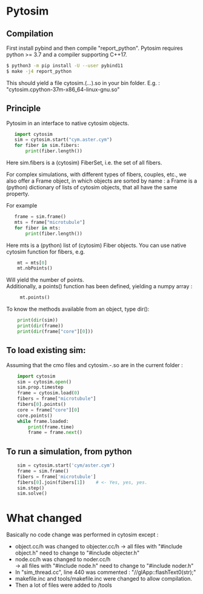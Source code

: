# Pytosim 
## Compilation
First install pybind and then compile "report_python". Pytosim requires python >= 3.7 and a compiler supporting C++17.

```bash
$ python3 -m pip install -U --user pybind11
$ make -j4 report_python
```
This should yield a file cytosim.(...).so in your bin folder. E.g. : "cytosim.cpython-37m-x86_64-linux-gnu.so"

## Principle
Pytosim in an interface to native cytosim objects. 

 ```python
    import cytosim
    sim = cytosim.start("cym.aster.cym")
    for fiber in sim.fibers:
        print(fiber.length())
```
Here sim.fibers is a (cytosim) FiberSet, i.e. the set of all fibers.

For complex simulations, with different types of fibers, couples, etc.,  we also offer a Frame object, in which objects are sorted by name : a Frame is a (python) dictionary of lists of cytosim objects, that all have the same property.

For example   

 ```python
    frame = sim.frame()
    mts = frame["microtubule"]
    for fiber in mts:
        print(fiber.length())
```
Here mts is a (python) list of (cytosim) Fiber objects. You can use native cytosim function for fibers, e.g.

```python
    mt = mts[0]
    mt.nbPoints() 
```
Will yield the number of points.  
Additionally, a points() function has been defined, yielding a numpy array :  
 
```python
     mt.points()
```  

To know the methods available from an object, type dir():

```python
    print(dir(sim))
    print(dir(frame))
    print(dir(frame["core"][0]))
```

## To load existing sim:
Assuming that the cmo files and cytosim.-.so are in the current folder : 

```python
    import cytosim
    sim = cytosim.open()
    sim.prop.timestep 
    frame = cytosim.load(0)
    fibers = frame["microtubule"]
    fibers[0].points()
    core = frame["core"][0]
    core.points()
    while frame.loaded:
        print(frame.time)
        frame = frame.next()
```

## To run a simulation, from python
```python
    sim = cytosim.start('cym/aster.cym')
    frame = sim.frame() 
    fibers = frame['microtubule'] 
    fibers[0].join(fibers[1])    # <- Yes, yes, yes. 
    sim.step()
    sim.solve() 
```

# What changed 
Basically no code change was performed in cytosim except :   
- object.cc/h was changed to objecter.cc/h
    -> all files with "#include object.h" need to change to "#include objecter.h"  
- node.cc/h was changed to noder.cc/h  
     -> all files with "#include node.h" need to change to "#include noder.h"  
- In "sim_thread.cc", line 440 was commented : "//glApp::flashText0(str);"  
- makefile.inc and tools/makefile.inc were changed to allow compilation.  
- Then a lot of files were added to /tools  


